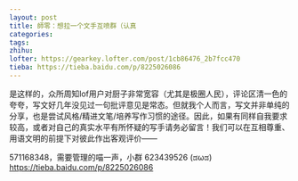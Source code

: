 ```yaml
---
layout: post
title: 師零：想拉一个文手互喷群（认真
categories: 
tags: 
zhihu: 
lofter: https://gearkey.lofter.com/post/1cb86476_2b7fcc470
tieba: https://tieba.baidu.com/p/8225026086
---
```


是这样的，众所周知lof用户对厨子非常宽容（尤其是极圈人民），评论区清一色的夸夸，写文好几年没见过一句批评意见是常态。但就我个人而言，写文并非单纯的分享，也是尝试风格/精进文笔/培养写作习惯的途径。因此，如果有同样自我要求较高，或者对自己的真实水平有所怀疑的写手请务必留言！我们可以在互相尊重、用语文明的前提下对彼此作出客观评价——

571168348，需要管理的喵一声，小群 623439526 (ಡωಡ)  
<https://tieba.baidu.com/p/8225026086>